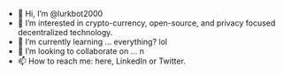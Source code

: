 - 👋 Hi, I’m @lurkbot2000
- 👀 I’m interested in crypto-currency, open-source, and privacy focused decentralized technology.
- 🌱 I’m currently learning ... everything? lol
- 💞️ I’m looking to collaborate on ... n
- 📫 How to reach me: here, LinkedIn or Twitter.

<!---
lurkbot2000/lurkbot2000 is a ✨ special ✨ repository because its `README.md` (this file) appears on your GitHub profile.
You can click the Preview link to take a look at your changes.
--->
